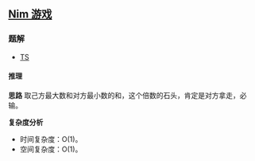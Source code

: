 ## [Nim 游戏](https://leetcode-cn.com/problems/nim-game/)
### 题解
+ [TS](../../ts/384/292.ts)

#### 推理
**思路**
取己方最大数和对方最小数的和，这个倍数的石头，肯定是对方拿走，必输。

**复杂度分析**
+ 时间复杂度：O(1)。
+ 空间复杂度：O(1)。
